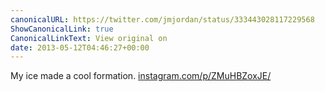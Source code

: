 ```yaml
---
canonicalURL: https://twitter.com/jmjordan/status/333443028117229568
ShowCanonicalLink: true
CanonicalLinkText: View original on
date: 2013-05-12T04:46:27+00:00
---
```

My ice made a cool formation. [instagram.com/p/ZMuHBZoxJE/](http://instagram.com/p/ZMuHBZoxJE/)